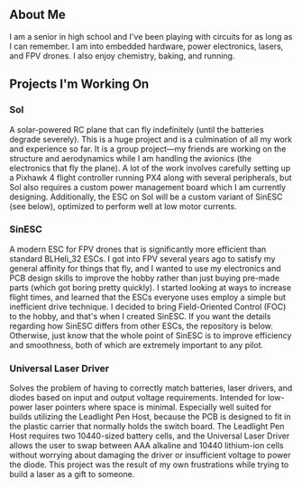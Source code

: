 ## About Me
I am a senior in high school and I've been playing with circuits for as long as I can remember. I am into embedded hardware, power electronics, lasers, and FPV drones. I also enjoy chemistry, baking, and running.

## Projects I'm Working On

### Sol
A solar-powered RC plane that can fly indefinitely (until the batteries degrade severely). This is a huge project and is a culmination of all my work and experience so far. It is a group project—my friends are working on the structure and aerodynamics while I am handling the avionics (the electronics that fly the plane). A lot of the work involves carefully setting up a Pixhawk 4 flight controller running PX4 along with several peripherals, but Sol also requires a custom power management board which I am currently designing. Additionally, the ESC on Sol will be a custom variant of SinESC (see below), optimized to perform well at low motor currents.

### SinESC
A modern ESC for FPV drones that is significantly more efficient than standard BLHeli_32 ESCs. I got into FPV several years ago to satisfy my general affinity for things that fly, and I wanted to use my electronics and PCB design skills to improve the hobby rather than just buying pre-made parts (which got boring pretty quickly). I started looking at ways to increase flight times, and learned that the ESCs everyone uses employ a simple but inefficient drive technique. I decided to bring Field-Oriented Control (FOC) to the hobby, and that's when I created SinESC. If you want the details regarding how SinESC differs from other ESCs, the repository is below. Otherwise, just know that the whole point of SinESC is to improve efficiency and smoothness, both of which are extremely important to any pilot.

### Universal Laser Driver
Solves the problem of having to correctly match batteries, laser drivers, and diodes based on input and output voltage requirements. Intended for low-power laser pointers where space is minimal. Especially well suited for builds utilizing the Leadlight Pen Host, because the PCB is designed to fit in the plastic carrier that normally holds the switch board. The Leadlight Pen Host requires two 10440-sized battery cells, and the Universal Laser Driver allows the user to swap between AAA alkaline and 10440 lithium-ion cells without worrying about damaging the driver or insufficient voltage to power the diode. This project was the result of my own frustrations while trying to build a laser as a gift to someone.
